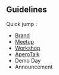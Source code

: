 ## Guidelines

Quick jump :
- [Brand](https://github.com/lewagon/design/tree/master/guidelines/brand)
- [Meetup](https://github.com/lewagon/design/tree/meetup/guidelines/meetup)
- [Workshop](https://github.com/lewagon/design/tree/workshop/guidelines/workshop)
- [AperoTalk](https://github.com/lewagon/design/tree/workshop/guidelines/aperotalk)
- Demo Day
- Announcement
